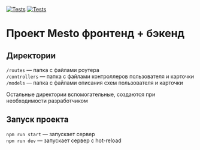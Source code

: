 [![Tests](../../actions/workflows/tests-13-sprint.yml/badge.svg)](https://github.com/theAshbringer/express-mesto-gha/actions/workflows/tests-13-sprint.yml) [![Tests](../../actions/workflows/tests-14-sprint.yml/badge.svg)](https://github.com/theAshbringer/express-mesto-gha/actions/workflows/tests-14-sprint.yml)
# Проект Mesto фронтенд + бэкенд


## Директории

`/routes` — папка с файлами роутера  
`/controllers` — папка с файлами контроллеров пользователя и карточки   
`/models` — папка с файлами описания схем пользователя и карточки  
  
Остальные директории вспомогательные, создаются при необходимости разработчиком

## Запуск проекта

`npm run start` — запускает сервер   
`npm run dev` — запускает сервер с hot-reload
